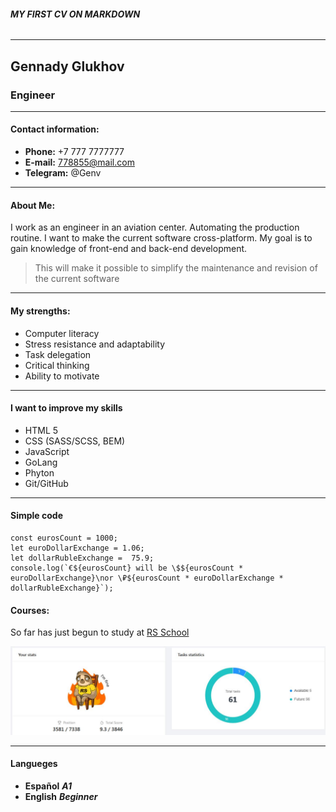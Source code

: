 
###### ___MY FIRST CV ON MARKDOWN___
---


## Gennady Glukhov
### Engineer
---

#### Contact information:

* **Phone:** +7 777 7777777
* **E-mail:** 778855@mail.com
* **Telegram:** @Genv

---
#### About Me:   
I work as an engineer in an aviation center. Automating the production routine. I want to make the current software cross-platform. My goal is to gain knowledge of front-end and back-end development.
> This will make it possible to simplify the maintenance and revision of the current software
---
#### My strengths:
* Computer literacy
* Stress resistance and adaptability
* Task delegation
* Critical thinking
* Ability to motivate
---
#### I want to improve my skills 
* HTML 5
* CSS (SASS/SCSS, BEM)
* JavaScript
* GoLang
* Phyton
* Git/GitHub
---
#### Simple code
```
const eurosCount = 1000;
let euroDollarExchange = 1.06;
let dollarRubleExchange =  75.9;
console.log(`€${eurosCount} will be \$${eurosCount * euroDollarExchange}\nor \₽${eurosCount * euroDollarExchange * dollarRubleExchange}`);
```
#### Courses:
So far has just begun to study at [RS School](https://rs.school/)

![My Status](status.JPG)

---
#### Langueges
* **Español** ___A1___
* **English** ___Beginner___